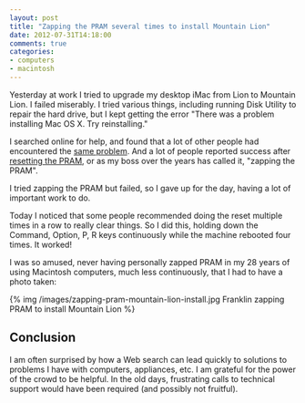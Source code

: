 ```yaml
---
layout: post
title: "Zapping the PRAM several times to install Mountain Lion"
date: 2012-07-31T14:18:00
comments: true
categories: 
- computers
- macintosh
---
```

Yesterday at work I tried to upgrade my desktop iMac from Lion to Mountain Lion. I failed miserably. I tried various things, including running Disk Utility to repair the hard drive, but I kept getting the error "There was a problem installing Mac OS X.  Try reinstalling."

I searched online for help, and found that a lot of other people had encountered the [same problem](http://discussions.apple.com/thread/4139771?start=0&tstart=0). And a lot of people reported success after [resetting the PRAM](http://support.apple.com/kb/HT1379), or as my boss over the years has called it, "zapping the PRAM".

I tried zapping the PRAM but failed, so I gave up for the day, having a lot of important work to do.

Today I noticed that some people recommended doing the reset multiple times in a row to really clear things. So I did this, holding down the Command, Option, P, R keys continuously while the machine rebooted four times. It worked!

I was so amused, never having personally zapped PRAM in my 28 years of using Macintosh computers, much less continuously, that I had to have a photo taken:

{% img /images/zapping-pram-mountain-lion-install.jpg Franklin zapping PRAM to install Mountain Lion %}

## Conclusion

I am often surprised by how a Web search can lead quickly to solutions to problems I have with computers, appliances, etc. I am grateful for the power of the crowd to be helpful. In the old days, frustrating calls to technical support would have been required (and possibly not fruitful).